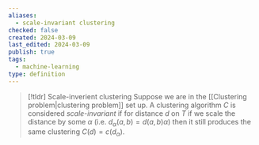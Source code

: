 ```yaml
---
aliases:
  - scale-invariant clustering
checked: false
created: 2024-03-09
last_edited: 2024-03-09
publish: true
tags:
  - machine-learning
type: definition
---
```

>[!tldr] Scale-inverient clustering
>Suppose we are in the [[Clustering problem|clustering problem]] set up. A clustering algorithm $C$ is considered *scale-invariant* if for distance $d$ on $T$ if we scale the distance by some $\alpha$ (i.e. $d_{\alpha}(a, b) = d(a,b) \alpha$) then it still produces the same clustering $C(d) = c(d_{\alpha})$.

